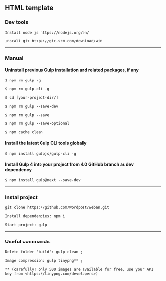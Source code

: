 <h2>HTML template</h2>

<h3>Dev tools</h3>

`Install node js https://nodejs.org/en/`

`Install git https://git-scm.com/download/win`

<hr>

<h3>Manual</h3>

<h4>Uninstall previous Gulp installation and related packages, if any</h4>

`$ npm rm gulp -g`

`$ npm rm gulp-cli -g`

`$ cd [your-project-dir/]`

`$ npm rm gulp --save-dev`

`$ npm rm gulp --save`

`$ npm rm gulp --save-optional`

`$ npm cache clean`

<h4>Install the latest Gulp CLI tools globally</h4>

`$ npm install gulpjs/gulp-cli -g`

<h4> Install Gulp 4 into your project from 4.0 GitHub branch as dev dependency </h4>

`$ npm install gulp@next --save-dev`

<hr>

<h3>Instal project</h3>

`git clone https://github.com/Wordpost/weban.git`

`Install dependencies: npm i`

`Start project: gulp`

<hr>

<h3>Useful commands</h3>

`Delete folder 'build': gulp clean ;`

`Image compression: gulp tinypng** ;`

`** (carefully! only 500 images are available for free, use your API key from <https://tinypng.com/developers>)`

